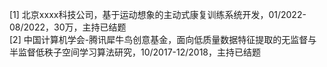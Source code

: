 
[1]	北京xxxx科技公司，基于运动想象的主动式康复训练系统开发，01/2022-08/2022，30万，主持已结题   
[2] 中国计算机学会-腾讯犀牛鸟创意基金，面向低质量数据特征提取的无监督与半监督低秩子空间学习算法研究，10/2017-12/2018，主持已结题   
